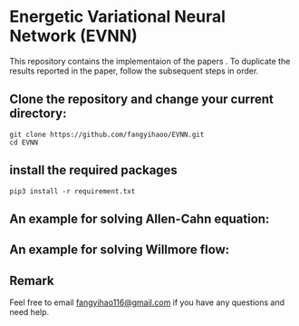 # Energetic Variational Neural Network (EVNN)
This repository contains the implementaion of the papers . To duplicate the results reported in the paper, follow the subsequent steps in order.

## Clone the repository and change your current directory:
```
git clone https://github.com/fangyihaoo/EVNN.git
cd EVNN
```

## install the required packages
```
pip3 install -r requirement.txt
```

## An example for solving Allen-Cahn equation:


## An example for solving Willmore flow: 

## Remark
Feel free to email fangyihao116@gmail.com if you have any questions and need help.

